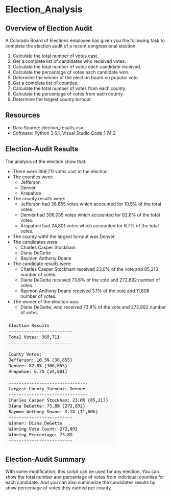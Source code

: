 # Election_Analysis

## Overview of Election Audit
A Colorado Board of Elections employee has given you the following task to complete the election audit of a recent congressional election.

1. Calculate the total number of votes cast.
2. Get a complete list of candidates who received votes.
3. Calculate the total number of votes each candidate received.
4. Calculate the percentage of votes each candidate won.
5. Determine the winner of the election board on popular vote.
6. Get a complete list of counties.
7. Calculate the total number of votes from each county.
8. Calculate the percentage of votes from each county.
9. Determine the largest county turnout.

## Resources
- Data Source: election_results.csv
- Software: Python 3.6.1, Visual Studio Code 1.74.2

## Election-Audit Results
The analysis of the election show that:
- There were 369,711 votes cast in the election.
- The counties were:
    - Jefferson
    - Denver
    - Arapahoe
- The county results were:
    - Jefferson had 38,855 votes which accounted for 10.5% of the total votes.
    - Denver had 306,055 votes which accounted for 82.8% of the total votes.
    - Arapahoe had 24,801 votes which accounted for 6.7% of the total votes.
- The county witht the largest turnout was Denver.
- The candidates were:
    - Charles Casper Stockham
    - Diana DeGette
    - Raymon Anthony Doane
- The candidate results were:
    - Charles Casper Stockham received 23.0% of the vote and 85,213 number of votes.
    - Diana DeGette received 73.8% of the vote and 272,892 number of votes.
    - Raymon Anthony Doane received 3.1% of the vote and 11,606 number of votes.
- The winner of the election was:
    - Diana DeGette, who received 73.8% of the vote and 272,892 number of votes.
    
![Screenshot of Election_Analysis_challenge](https://github.com/BlazeMedina/Election_Analysis/blob/main/analysis/Election_Analysis.png)


## Election-Audit Summary
With some modification, this script can be used for any election.  You can show the total number and percentage of votes from individual counties for each candidate.  And you can also summarize the candidates results by show percentage of votes they earned per county. 
    
 
